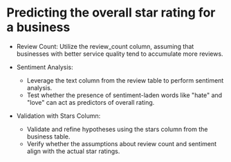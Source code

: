 # Predicting the overall star rating for a business

* Review Count: Utilize the review_count column, assuming that businesses with better service quality tend to accumulate more reviews.

* Sentiment Analysis:
  - Leverage the text column from the review table to perform sentiment analysis.
  - Test whether the presence of sentiment-laden words like "hate" and "love" can act as predictors of overall rating.

* Validation with Stars Column:

  - Validate and refine hypotheses using the stars column from the business table.
  - Verify whether the assumptions about review count and sentiment align with the actual star ratings.
